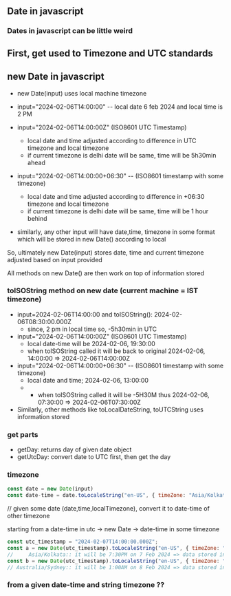 ## Date in javascript 

### Dates in javascript can be little weird

## First, get used to Timezone and UTC standards

## new Date in javascript
- new Date(input) uses local machine timezone

- input="2024-02-06T14:00:00" -- local date 6 feb 2024 and local time is 2 PM
- input="2024-02-06T14:00:00Z" (ISO8601 UTC Timestamp)
  - local date and time adjusted according to difference in UTC timezone and local timezone
  - if current timezone is delhi date will be same, time will be 5h30min ahead
- input="2024-02-06T14:00:00+06:30" -- (ISO8601 timestamp with some timezone)
  - local date and time adjusted according to difference in +06:30 timezone and local timezone
  - if current timezone is delhi date will be same, time will be 1 hour behind
- similarly, any other input will have date,time, timezone in some format which will be 
  stored in new Date() according to local

So, ultimately new Date(input) stores date, time and current timezone adjusted based on input provided

All methods on new Date() are then work on top of information stored

### toISOString method on new date (current machine = IST timezone)
- input=2024-02-06T14:00:00 and toISOString():  2024-02-06T08:30:00.000Z
  - since, 2 pm in local time so, -5h30min in UTC
- input="2024-02-06T14:00:00Z" (ISO8601 UTC Timestamp)
  - local date-time will be 2024-02-06, 19:30:00
  - when toISOString called it will be back to original 2024-02-06, 14:00:00 => 2024-02-06T14:00:00Z
- input="2024-02-06T14:00:00+06:30" -- (ISO8601 timestamp with some timezone)
  - local date and time; 2024-02-06, 13:00:00
  - - when toISOString called it will be -5H30M thus 2024-02-06, 07:30:00 => 2024-02-06T07:30:00Z
- Similarly, other methods like toLocalDateString, toUTCString uses information stored

### get parts
- getDay: returns day of given date object
- getUtcDay: convert date to UTC first, then get the day


### timezone
```js
const date = new Date(input)
const date-time = date.toLocaleString("en-US", { timeZone: "Asia/Kolkata" })
```
// given some date (date,time,localTimezone), convert it to date-time of other timezone

starting from a date-time in utc -> new Date -> date-time in some timezone

```js
const utc_timestamp = "2024-02-07T14:00:00.000Z";
const a = new Date(utc_timestamp).toLocaleString("en-US", { timeZone: "Asia/Kolkata" });
//     Asia/Kolkata:: it will be 7:30PM on 7 Feb 2024 => data stored in date =:: date=7 feb 2024, time 7:30pm timezone=local
const b = new Date(utc_timestamp).toLocaleString("en-US", { timeZone: "Australia/Sydney" });
// Australia/Sydney:: it will be 1:00AM on 8 Feb 2024 => data stored in date =:: date=8 feb 2024, time 1:00am timezone=local
```

### from a given date-time and string timezone ??